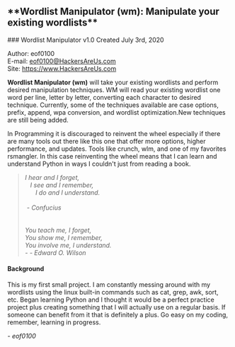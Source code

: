 <h2> **Wordlist Manipulator (wm): Manipulate your existing wordlists**</h2>
### Wordlist Manipulator v1.0 Created July 3rd, 2020</br>


Author: eof0100</br>
E-mail: eof0100@HackersAreUs.com </br>
Site:   https://www.HackersAreUs.com </br>

<p>
<b>Wordlist Manipulator (wm)</b> will take your existing wordlists and perform
desired manipulation techniques. WM will read your existing wordlist one
word per line, letter by letter, converting each character to desired technique.
Currently, some of the techniques available are case options, prefix, append, 
wpa conversion, and wordlist optimization.New techniques are still being added.
</p>

<p>
In Programming it is discouraged to reinvent the wheel especially if there are many
tools out there like this one that offer more options, higher performance, and updates.
Tools like crunch, wlm, and one of my favorites rsmangler. In this case reinventing
the wheel means that I can learn and understand Python in ways I couldn't just from
reading a book.
</p>

<blockquote><i>
I hear and I forget,<br>
&nbsp;&nbsp;&nbsp;I see and I remember,<br>
&nbsp;&nbsp;&nbsp;&nbsp;&nbsp;&nbsp;I do and I understand.<br>	
<br>       
&nbsp;-&nbsp;Confucius<br>
<br>
<br>
You teach me, I forget,<br>
You show me, I remember,<br>
You involve me, I understand.<br>
-&nbsp;- Edward O. Wilson
</blockquote></i>

<h4>Background</h4>
<p>This is my first small project. I am constantly messing around with my wordlists
using the linux built-in commands such as cat, grep, awk, sort, etc. Began learning 
Python and I thought it would be a perfect practice project plus creating something
that I will actually use on a regular basis. If someone can benefit from it that is
definitely a plus. Go easy on my coding, remember, learning in progress.<br><p>


<i>-&nbsp;eof0100</i> 

